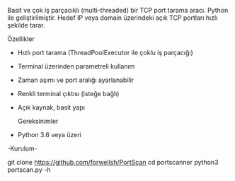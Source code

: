 Basit ve çok iş parçacıklı (multi-threaded) bir TCP port tarama aracı. Python ile geliştirilmiştir. Hedef IP veya domain üzerindeki açık TCP portları hızlı şekilde tarar.

Özellikler

- Hızlı port tarama (ThreadPoolExecutor ile çoklu iş parçacığı)
- Terminal üzerinden parametreli kullanım
- Zaman aşımı ve port aralığı ayarlanabilir
- Renkli terminal çıktısı (isteğe bağlı)
- Açık kaynak, basit yapı

  Gereksinimler

- Python 3.6 veya üzeri

 -Kurulum-

git clone https://github.com/forwellsh/PortScan
cd portscanner
python3 portscan.py -h
